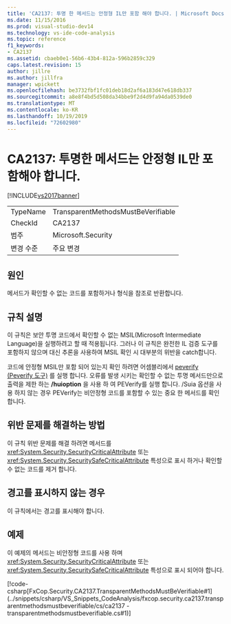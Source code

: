 ```yaml
---
title: 'CA2137: 투명 한 메서드는 안정형 IL만 포함 해야 합니다. | Microsoft Docs'
ms.date: 11/15/2016
ms.prod: visual-studio-dev14
ms.technology: vs-ide-code-analysis
ms.topic: reference
f1_keywords:
- CA2137
ms.assetid: cbaeb0e1-56b6-43b4-812a-596b2859c329
caps.latest.revision: 15
author: jillre
ms.author: jillfra
manager: wpickett
ms.openlocfilehash: be3732fbf1fc01deb18d2af6a183d47e618db337
ms.sourcegitcommit: a8e8f4bd5d508da34bbe9f2d4d9fa94da0539de0
ms.translationtype: MT
ms.contentlocale: ko-KR
ms.lasthandoff: 10/19/2019
ms.locfileid: "72602980"
---
```

# <a name="ca2137-transparent-methods-must-contain-only-verifiable-il"></a>CA2137: 투명한 메서드는 안정형 IL만 포함해야 합니다.
[!INCLUDE[vs2017banner](../includes/vs2017banner.md)]

|||
|-|-|
|TypeName|TransparentMethodsMustBeVerifiable|
|CheckId|CA2137|
|범주|Microsoft.Security|
|변경 수준|주요 변경|

## <a name="cause"></a>원인
 메서드가 확인할 수 없는 코드를 포함하거나 형식을 참조로 반환합니다.

## <a name="rule-description"></a>규칙 설명
 이 규칙은 보안 투명 코드에서 확인할 수 없는 MSIL(Microsoft Intermediate Language)을 실행하려고 할 때 적용됩니다. 그러나 이 규칙은 완전한 IL 검증 도구를 포함하지 않으며 대신 추론을 사용하여 MSIL 확인 시 대부분의 위반을 catch합니다.

 코드에 안정형 MSIL만 포함 되어 있는지 확인 하려면 어셈블리에서 [peverify (Peverify 도구)](https://msdn.microsoft.com/library/f4f46f9e-8d08-4e66-a94b-0c69c9b0bbfa) 를 실행 합니다. 오류를 발생 시키는 확인할 수 없는 투명 메서드만으로 출력을 제한 하는 **/huioption** 을 사용 하 여 PEVerify를 실행 합니다. /Suia 옵션을 사용 하지 않는 경우 PEVerify는 비안정형 코드를 포함할 수 있는 중요 한 메서드를 확인 합니다.

## <a name="how-to-fix-violations"></a>위반 문제를 해결하는 방법
 이 규칙 위반 문제를 해결 하려면 메서드를 <xref:System.Security.SecurityCriticalAttribute> 또는 <xref:System.Security.SecuritySafeCriticalAttribute> 특성으로 표시 하거나 확인할 수 없는 코드를 제거 합니다.

## <a name="when-to-suppress-warnings"></a>경고를 표시하지 않는 경우
 이 규칙에서는 경고를 표시해야 합니다.

## <a name="example"></a>예제
 이 예제의 메서드는 비안정형 코드를 사용 하며 <xref:System.Security.SecurityCriticalAttribute> 또는 <xref:System.Security.SecuritySafeCriticalAttribute> 특성으로 표시 되어야 합니다.

 [!code-csharp[FxCop.Security.CA2137.TransparentMethodsMustBeVerifiable#1](../snippets/csharp/VS_Snippets_CodeAnalysis/fxcop.security.ca2137.transparentmethodsmustbeverifiable/cs/ca2137 - transparentmethodsmustbeverifiable.cs#1)]
